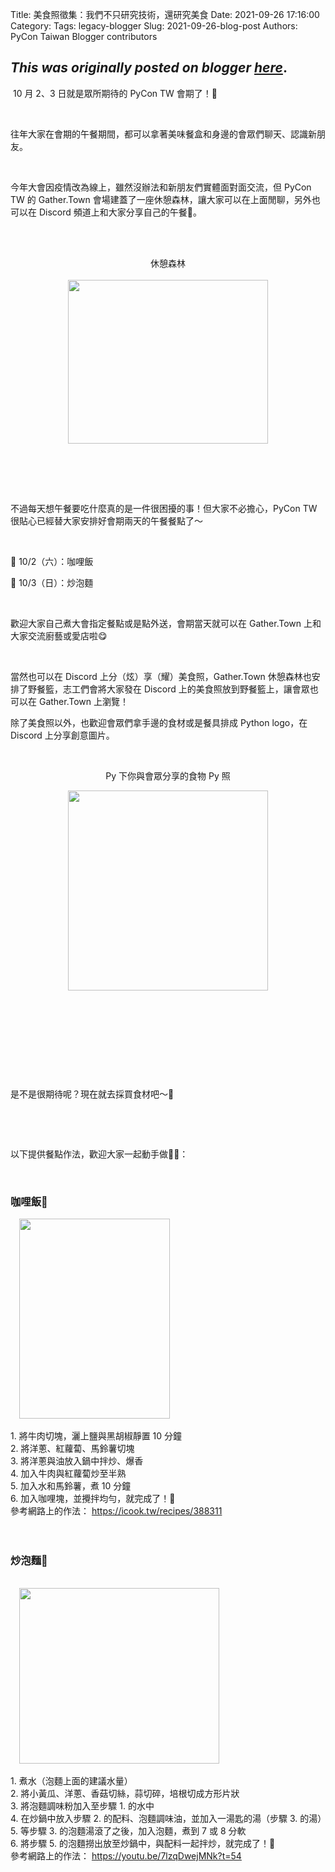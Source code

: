 Title: 美食照徵集：我們不只研究技術，還研究美食
Date: 2021-09-26 17:16:00
Category:
Tags: legacy-blogger
Slug: 2021-09-26-blog-post
Authors: PyCon Taiwan Blogger contributors

*This was originally posted on blogger [here](https://pycontw.blogspot.com/2021/09/blog-post.html)*.
---
<p>&nbsp;10 月 2、3 日就是眾所期待的 PyCon TW 會期了！🤩</p><p><br /></p><p>往年大家在會期的午餐期間，都可以拿著美味餐盒和身邊的會眾們聊天、認識新朋友。</p><p><br /></p><p>今年大會因疫情改為線上，雖然沒辦法和新朋友們實體面對面交流，但 PyCon TW 的 Gather.Town 會場建蓋了一座休憩森林，讓大家可以在上面閒聊，另外也可以在 Discord 頻道上和大家分享自己的午餐🍱。</p><p><br /></p><div class="separator" style="clear: both; text-align: center;"><br /></div><div class="separator" style="clear: both; text-align: center;"><span style="text-align: left;">休憩森林</span></div><br /><div class="separator" style="clear: both; text-align: center;"><a href="https://1.bp.blogspot.com/-BB65UUYgHoo/YVA5AxXxZ2I/AAAAAAABTVY/12w2blK0KrsvZKk66FaUgN5RxVqZjMnwwCLcBGAsYHQ/s857/forest.png" style="margin-left: 1em; margin-right: 1em;"><img border="0" height="262" src="https://1.bp.blogspot.com/-BB65UUYgHoo/YVA5AxXxZ2I/AAAAAAABTVY/12w2blK0KrsvZKk66FaUgN5RxVqZjMnwwCLcBGAsYHQ/s320/forest.png" width="320" /></a></div><br /><p><br /></p><p><br /></p><p>不過每天想午餐要吃什麼真的是一件很困擾的事！但大家不必擔心，PyCon TW 很貼心已經替大家安排好會期兩天的午餐餐點了～</p><p><br /></p><p>🍛 10/2（六）：咖哩飯</p><p>🍝 10/3（日）：炒泡麵</p><p><br /></p><p>歡迎大家自己煮大會指定餐點或是點外送，會期當天就可以在 Gather.Town 上和大家交流廚藝或愛店啦😋</p><p><br /></p><p>當然也可以在 Discord 上分（炫）享（耀）美食照，Gather.Town 休憩森林也安排了野餐籃，志工們會將大家發在 Discord 上的美食照放到野餐籃上，讓會眾也可以在 Gather.Town 上瀏覽！</p><p>除了美食照以外，也歡迎會眾們拿手邊的食材或是餐具排成 Python logo，在 Discord 上分享創意圖片。</p><p><br /></p><p style="text-align: center;">Py 下你與會眾分享的食物 Py 照</p><div class="separator" style="clear: both; text-align: center;"><a href="https://1.bp.blogspot.com/-FwIUbH3ZCZg/YVA5kePVr7I/AAAAAAABTV0/BgpRFjM-SOAsXG9xpD80K-21djIXXgCZgCLcBGAsYHQ/s2048/food-demo.jpg" style="margin-left: 1em; margin-right: 1em;"><img border="0" height="320" src="https://1.bp.blogspot.com/-FwIUbH3ZCZg/YVA5kePVr7I/AAAAAAABTV0/BgpRFjM-SOAsXG9xpD80K-21djIXXgCZgCLcBGAsYHQ/s320/food-demo.jpg" width="320" /></a></div><br /><p><br /></p><p><br /></p><p><br /></p><p><br /></p><p>是不是很期待呢？現在就去採買食材吧～🛒</p><p><br /></p><span><a name="more"></a></span><p><br /></p><p>以下提供餐點作法，歡迎大家一起動手做👨‍🍳：</p><p><br /></p><h3 class="part" id="咖哩飯🍛"><span>咖哩飯🍛</span></h3><div><a href="https://1.bp.blogspot.com/-KPFZjqYlmhI/YVA5C9gWaKI/AAAAAAABTVk/5KAEGmoVAaAC72hU3uswobck1HHdHGQYgCLcBGAsYHQ/s2048/recipe1.png" style="margin-left: 1em; margin-right: 1em; text-align: center;"><img border="0" height="320" src="https://1.bp.blogspot.com/-KPFZjqYlmhI/YVA5C9gWaKI/AAAAAAABTVk/5KAEGmoVAaAC72hU3uswobck1HHdHGQYgCLcBGAsYHQ/s320/recipe1.png" width="241" /></a></div><div><br /></div><div><div>1. 將牛肉切塊，灑上鹽與黑胡椒靜置 10 分鐘</div><div>2. 將洋蔥、紅蘿蔔、馬鈴薯切塊</div><div>3. 將洋蔥與油放入鍋中拌炒、爆香</div><div>4. 加入牛肉與紅蘿蔔炒至半熟</div><div>5. 加入水和馬鈴薯，煮 10 分鐘</div><div>6. 加入咖哩塊，並攪拌均勻，就完成了！🎉</div><div>參考網路上的作法： <a href="https://icook.tw/recipes/388311">https://icook.tw/recipes/388311</a></div></div><div><br /></div><div><br /></div><div><h3 class="part" id="炒泡麵🍝"><span>炒泡麵🍝</span></h3></div><div><br /></div><div><a href="https://1.bp.blogspot.com/-0CFjddVFhlM/YVA5C1MUjkI/AAAAAAABTVg/ZwYNjldbiYYDswS5lt50bazlff01LJgYACLcBGAsYHQ/s2048/recipe2.png" style="margin-left: 1em; margin-right: 1em; text-align: center;"><img border="0" height="281" src="https://1.bp.blogspot.com/-0CFjddVFhlM/YVA5C1MUjkI/AAAAAAABTVg/ZwYNjldbiYYDswS5lt50bazlff01LJgYACLcBGAsYHQ/s320/recipe2.png" width="320" /></a></div><div><br /></div><div><div>1. 煮水（泡麵上面的建議水量）</div><div>2. 將小黃瓜、洋蔥、香菇切絲，蒜切碎，培根切成方形片狀</div><div>3. 將泡麵調味粉加入至步驟 1. 的水中</div><div>4. 在炒鍋中放入步驟 2. 的配料、泡麵調味油，並加入一湯匙的湯（步驟 3. 的湯）</div><div>5. 等步驟 3. 的泡麵湯滾了之後，加入泡麵，煮到 7 或 8 分軟</div><div>6. 將步驟 5. 的泡麵撈出放至炒鍋中，與配料一起拌炒，就完成了！🎉</div><div>參考網路上的作法： <a href="https://youtu.be/7lzqDwejMNk?t=54">https://youtu.be/7lzqDwejMNk?t=54</a></div></div>
